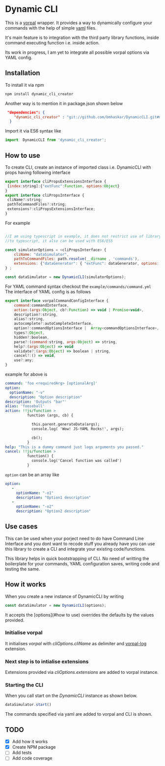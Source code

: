 # Dynamic CLI

This is a [vorpal](https://github.com/dthree/vorpal/) wrapper. 
It provides a way to dynamically configure your commands with the help
of simple [yaml](http://yaml.org/) files.

It's main feature is to integration with the third party library functions, 
inside command executing function i.e. inside action.

Its work in progress, I am yet to integrate all possible vorpal options
via YAML config. 

## Installation

To install it via npm

```javascript
npm install dynamic_cli_creator
```
 
 Another way is to mention it in package.json shown below
```json
 "dependencies": {
    "dynamic_cli_creator" : "git://github.com/bmhaskar/DynamicCLI.git#master"
  }
```

Import it via ES6 syntax like 
```javascript
import  DynamicCLI from 'dynamic_cli_creator';
```

## How to use

To create CLI, create an instance of imported class i.e. DynamicCLI with
 props having following interface 
 
```javascript
export interface cliPropsExtensionsInterface {
 [index:string]:{"extFunc":Function, options:Object}
}
export interface cliPropsInterface {
 cliName?:string;
 pathToCommandFiles?:string;
 extensions?:cliPropsExtensionsInterface;
}
```

For example 

```javascript

//I am using typescript in example, it does not restrict use of library 
//to typescript, it also can be used with ES6/ES5

const simulatorOptions = <cliPropsInterface> {
    cliName: "dataSimulator",
    pathToCommandFiles: path.resolve(__dirname , 'commands'),
    extensions: {"dataGenerator": { "extFunc": dataGenerator, options: {name: "commentsGenerator"}}}
} ;

const dataSimulator = new DynamicCLI(simulatorOptions);


```


For YAML command syntax checkout the `example/commands/command.yml` 
The interface of YAML config is as follows

```javascript
export interface vorpalCommandConfigInterface {
    command:commandInterface,
    action:(args:Object, cb?:Function) => void | Promise<void>,
    description?:string,
    alias?:string,
    autocomplete?:autoCompleteInterface,
    option?:commandOptionsInterface |  Array<commandOptionsInterface>,
    types?:Object,
    hidden?:boolean,
    parse?:(command:string, args:Object) => string,
    help?:(args:Object) => void
    validate?:(args:Object) => boolean | string,
    cancel?:() => void,
    use?:any;
}
```
example for above is 
```yaml
command: 'foo <requiredArg> [optionalArg]'
option:
  optionName: "-v"
  description: "Option description"
description: 'Outputs "bar"'
alias: 'fooseball'
action: !!js/function >
          function (args, cb) {

            this.parent.generateData(args);
            console.log( 'Wow! JS-YAML Rocks!', args);

            cb();
          }
help: "This is a dummy command just logs arguments you passed."
cancel: !!js/function > 
          function() {
            console.log('Cancel function was called')
          }
```

`option` can be an array like 
```yaml
option: 
   - 
     optionName: "-o1"
     description: "Option1 description"
   - 
     optionName: "-o2"
     description: "Option2 description"
```
 
 
 
Use cases
---------
 This can be used when your porject need to do have Command Line 
 Interface and you dont want to recode stuff you already have you can
 use this library to create a CLI and integrate your existing code/functions. 
 
 This library helps in quick bootstrapping of CLI. No need of writting 
 the boilerplate for your commands, YAML configuration saves, writing 
 code and testing the same. 

How it works
------------

When you create a new instance of DynamicCLI by writing 
```javascript
const dataSimulator = new DynamicCLI(options);
```

It accepts the [options](#how to use) overrides the defaults by the values provided.
### Initialise vorpal 
It initialises _vorpal_ with _cliOptions.cliName_ as delimiter and 
[vorpal-log](https://github.com/AljoschaMeyer/vorpal-log) extension.

### Next step is to intialise extensions 

Extensions provided via _cliOptions.extensions_ are added to vorpal instance. 

### Starting the CLI

When you call start on the _DynamicCLI_ instance as shown below. 
```javascript
dataSimulator.start()
```
The commands specified via yaml are added to vorpal and CLI is shown. 
 

## TODO
- [x]  Add how it works
- [x]  Create NPM package
- [ ]  Add tests
- [ ]  Add code coverage
